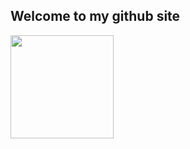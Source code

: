 ## Welcome to my github site


<a href="https://github-readme-stats.vercel.app/api?username=Farmer-Markus&show_icons=true">
  <img height=165 src="https://github-readme-stats.vercel.app/api?username=Farmer_Markus&card_width=459&line_height=24&show_icons=true&theme=github_dark_dimmed&bg_color=00000000">
</a>
